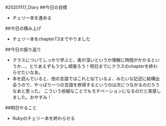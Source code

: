 #20201117_Diary
##今日の目標
- チェリー本を進める

##今日の積み上げ
- チェリー本をchapter7.3までやりました

##今日の振り返り
- クラスについてしっかり学ぶと、奥が深いというか理解に時間がかかるというか...、とりあえずもう少し頑張ろう！明日までにクラスのchapterを終わらせたいなあ。
- 本を読んでいると、他の言語ではこれと似ているよ、みたいな記述に結構出会うので、やっぱり一つの言語を修得するというのは次につながるのだろうなあと思った。
こういう些細なことでもモチベーションになるのだと実感しました。おやすみ！

##明日やること
- Rubyのチェリー本を終わらせる
